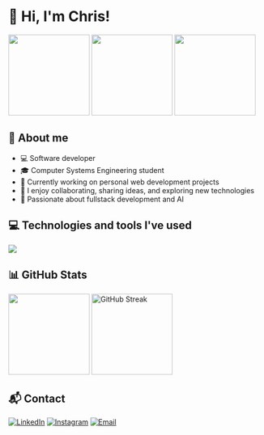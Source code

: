 <h1 align="start">👋 Hi, I'm Chris!</h1>

<p align="start">
  <img src="https://media0.giphy.com/media/v1.Y2lkPTc5MGI3NjExOGRibGxyZjU5NHo1czVycGNqN21tbjE0YTVqdXNvczV1NDJsZTNxNiZlcD12MV9pbnRlcm5hbF9naWZfYnlfaWQmY3Q9Zw/OLPQ6z2hlHmwFc4Hso/giphy.gif" width="160px">
  <img height="160em" src="https://github-readme-stats.vercel.app/api?username=xchrisdev&show_icons=true&theme=tokyonight&hide_border=true&count_private=true"/>
  <img height="160em" src="https://github-readme-stats.vercel.app/api/top-langs/?username=xchrisdev&layout=compact&langs_count=6&theme=tokyonight&hide_border=true"/>
</p>

## 🧠 About me
- 💻 Software developer
- 🎓 Computer Systems Engineering student
- 🔭 Currently working on personal web development projects
- 💬 I enjoy collaborating, sharing ideas, and exploring new technologies
- 🚀 Passionate about fullstack development and AI

## 💻 Technologies and tools I've used

<img src="https://skillicons.dev/icons?i=cpp,java,python,php,mysql,firebase,html,css,js,fastapi,flask,vite,laravel,react,vue,tailwind,bootstrap,git,github,godot,androidstudio,flutter,figma&theme=dark" />

## 📊 GitHub Stats
<p align="start">
  <img height="160em" src="https://github-profile-summary-cards.vercel.app/api/cards/profile-details?username=xchrisdev&theme=tokyonight" />
  <img height="160em" src="https://github-readme-streak-stats.herokuapp.com?user=xchrisdev&theme=tokyonight&hide_border=true" alt="GitHub Streak" />
</p>

## 📬 Contact

[![LinkedIn](https://skillicons.dev/icons?i=linkedin&theme=dark)](https://www.linkedin.com/in/chris-sarmiento-casillas)
[![Instagram](https://skillicons.dev/icons?i=instagram&theme=dark)](https://instagram.com/xchris.py)
[![Email](https://skillicons.dev/icons?i=gmail&theme=dark)](mailto:chrissarmiento200203@gmail.com)
